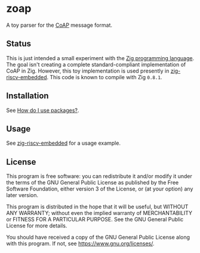# zoap

A toy parser for the [CoAP][coap rfc] message format.

## Status

This is just intended a small experiment with the
[Zig programming language][zig web]. The goal isn't creating a complete
standard-compliant implementation of CoAP in Zig. However, this toy
implementation is used presently in [zig-riscv-embedded][zig-riscv github].
This code is known to compile with Zig `0.8.1`.

## Installation

See [How do I use packages?](https://github.com/ziglang/zig/wiki/FAQ#how-do-i-use-packages).

## Usage

See [zig-riscv-embedded][zig-riscv github] for a usage example.

## License

This program is free software: you can redistribute it and/or modify it
under the terms of the GNU General Public License as published by the
Free Software Foundation, either version 3 of the License, or (at your
option) any later version.

This program is distributed in the hope that it will be useful, but
WITHOUT ANY WARRANTY; without even the implied warranty of
MERCHANTABILITY or FITNESS FOR A PARTICULAR PURPOSE. See the GNU General
Public License for more details.

You should have received a copy of the GNU General Public License along
with this program. If not, see <https://www.gnu.org/licenses/>.

[coap rfc]: https://datatracker.ietf.org/doc/rfc7252/
[zig web]: https://ziglang.org/
[zig-riscv github]: https://github.com/nmeum/zig-riscv-embedded
